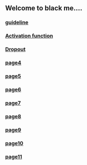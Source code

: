 ## Welcome to black me....

### [guideline](https://yd8534976.github.io/memos/guideline)

### [Activation function](https://yd8534976.github.io/memos/activationfunction)

### [Dropout](https://yd8534976.github.io/memos/dropout)

### [page4](https://yd8534976.github.io/memos/page4)

### [page5](https://yd8534976.github.io/memos/page5)

### [page6](https://yd8534976.github.io/memos/page6)

### [page7](https://yd8534976.github.io/memos/page7)

### [page8](https://yd8534976.github.io/memos/page8)

### [page9](https://yd8534976.github.io/memos/page9)

### [page10](https://yd8534976.github.io/memos/page10)

### [page11](https://yd8534976.github.io/memos/page11)


